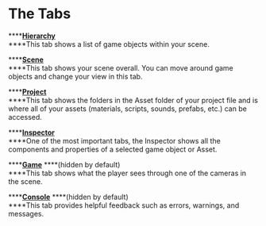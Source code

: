 # The Tabs

\*\*\*\*[**Hierarchy**](hierarchy-tab.md)  
****This tab shows a list of game objects within your scene.

\*\*\*\*[**Scene**](scene-tab.md)  
****This tab shows your scene overall. You can move around game objects and change your view in this tab.

\*\*\*\*[**Project**](project-tab.md)  
****This tab shows the folders in the Asset folder of your project file and is where all of your assets \(materials, scripts, sounds, prefabs, etc.\) can be accessed.

\*\*\*\*[**Inspector**](inspector-tab.md)  
****One of the most important tabs, the Inspector shows all the components and properties of a selected game object or Asset.

\*\*\*\*[**Game**](game-tab.md) ****\(hidden by default\)  
****This tab shows what the player sees through one of the cameras in the scene.

\*\*\*\*[**Console**](console-tab.md) ****\(hidden by default\)  
****This tab provides helpful feedback such as errors, warnings, and messages.



